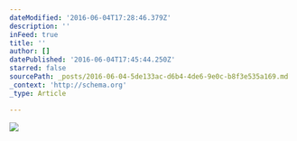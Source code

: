 ```yaml
---
dateModified: '2016-06-04T17:28:46.379Z'
description: ''
inFeed: true
title: ''
author: []
datePublished: '2016-06-04T17:45:44.250Z'
starred: false
sourcePath: _posts/2016-06-04-5de133ac-d6b4-4de6-9e0c-b8f3e535a169.md
_context: 'http://schema.org'
_type: Article

---
```

![](https://the-grid-user-content.s3-us-west-2.amazonaws.com/a212a212-5ebe-4373-96b0-9a5e33433219.jpg)